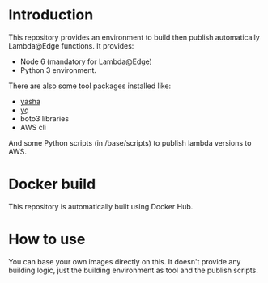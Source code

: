 # Introduction

This repository provides an environment to build then publish automatically Lambda@Edge functions. It provides:

* Node 6 (mandatory for Lambda@Edge)
* Python 3 environment. 

There are also some tool packages installed like:

* [yasha](https://github.com/kblomqvist/yasha)
* [yq](https://pypi.python.org/pypi/yq/2.3.0)
* boto3 libraries
* AWS cli

And some Python scripts (in /base/scripts) to publish lambda versions to AWS.

# Docker build

This repository is automatically built using Docker Hub.

# How to use

You can base your own images directly on this. It doesn't provide any building logic, just the building environment as tool and the publish scripts.
